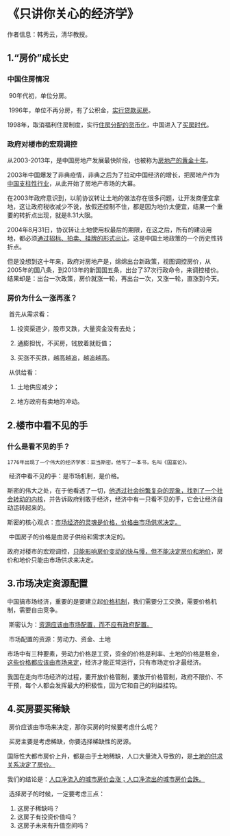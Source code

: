 # 《只讲你关心的经济学》

作者信息：韩秀云，清华教授。

## 1.“房价”成长史

### 中国住房情况

​	90年代初，单位分房。

​	1996年，单位不再分房，有了公积金，<u>实行贷款买房</u>。

​	1998年，取消福利住房制度，实行<u>住房分配的货币化</u>，中国进入了<u>买房时代</u>。

### 政府对楼市的宏观调控

​	从2003-2013年，是中国房地产发展最快阶段，也被称为<u>房地产的黄金十年</u>。

​	2003年中国爆发了非典疫情，非典之后为了拉动中国经济的增长，把房地产作为<u>中国支柱性行业</u>，从此开始了房地产市场的大幕。

​	在2003年政府意识到，以前协议转让土地的做法存在很多问题，让开发商便宜拿地，这让政府税收减少不说，放假还控制不住，都是因为地价太便宜，结果一个重要的转折点出现，就是8.31大限。

​	2004年8月31日，协议转让土地使用权最后的期限，在这之后，所有的建设用地，都必须<u>通过招标、拍卖、挂牌的形式出让</u>。这是中国土地政策的一个历史性转折点。

​	但是没想到这十年来，政府对房地产是，绵绵出台新政策，视图调控房价，从2005年的国八条，到2013年的新国国五条，出台了37次行政命令，来调控楼价。结果却是：出台一次政策，房价就涨一轮，再出台一次，又涨一轮，直涨到今天。

### 房价为什么一涨再涨？

​	首先从需求看：

1. 投资渠道少，股市又跌，大量资金没有去处；

2. 通膨担忧，不买房，钱放着就贬值；

3. 买涨不买跌，越高越追，越追越高。


   

​	从供给看：

1. 土地供应减少；

2. 地方政府有卖地的冲动。



## 2.楼市中看不见的手

### 什么是看不见的手？

 	1776年出现了一个伟大的经济学家：亚当斯密。他写了一本书，名叫《国富论》。

​	经济中看不见的手：是市场机制，是价格。

​	斯密的伟大之处，在于他看透了一切，<u>他透过社会纷繁复杂的现象，找到了一个社会转动的内核</u>，并告诉政府别敢于经济，经济中有一只看不见的手，它会让经济自动运转起来的。

​	斯密的核心观点：<u>市场经济的灵魂是价格，价格由市场供求决定。</u>

​	中国房子的价格是由房子供给和需求决定的。

​	政府对楼市的宏观调控，<u>只能影响房价变动的快与慢，但不能决定房价和地价</u>，房价和地价只能由市场供求来决定。

## 3.市场决定资源配置

​	中国搞市场经济，重要的是要建立起<u>价格机制</u>，我们需要分工交换，需要价格机制，需要自由竞争。

​	斯密认为：<u>资源应该由市场配置，而不应有政府配置。</u>

​	市场配置的资源：劳动力、资金、土地

​	市场中有三种要素，劳动力价格是工资，资金的价格是利率、土地的价格是租金，<u>这些价格都应该由市场来定</u>，经济才能正常运行，只有市场定价才最经济。

​	我国在走向市场经济的过程，要开放价格管制，要放开价格管制，政府不限价、不干预，每个人都会发挥最大的积极性，因为它和自己的利益挂钩。

## 4.买房要买稀缺

​	房价应该由市场来决定，那你买房的时候要考虑什么呢？

​	买房主要是考虑稀缺，你要选择稀缺性的房源。

​	国际性大都市房价上升，都是由于土地稀缺，人口大量流入导致的，是<u>土地的供求关系决定了房价。</u>

​	我们的结论是：<u>人口净流入的城市房价会涨；人口净流出的城市房价会跌。</u>

​	选择房子的时候，一定要考虑三点：

1. 这房子稀缺吗？
2. 这房子有投资价值吗？
3. 这房子未来有升值空间吗？